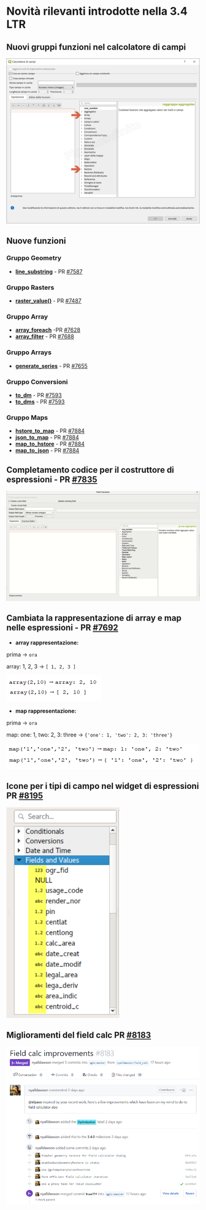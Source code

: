 # Novità rilevanti introdotte nella 3.4 LTR

## Nuovi gruppi funzioni nel calcolatore di campi
![](/img/novita_34/neo_gruppi.png)

## Nuove funzioni

### Gruppo Geometry
* [**line_substring**](./gr_funzioni/geometria/funzioni/line_substring.md) - PR [#7587](https://github.com/qgis/QGIS/pull/7587)
### Gruppo Rasters
* [**raster_value()**](./gr_funzioni/rasters/funzioni/raster_value.md) - PR [#7487](https://github.com/qgis/QGIS/pull/7487) 
### Gruppo Array
* [**array_foreach**](./gr_funzioni/array/funzioni/array_foreach.md) -PR [#7628](https://github.com/qgis/QGIS/pull/7628)
* [**array_filter**](./gr_funzioni/array/funzioni/array_filter.md) - PR [#7688](https://github.com/qgis/QGIS/pull/7688)
### Gruppo Arrays
* [**generate_series**](./gr_funzioni/arrays/funzioni/generate_series.md) - PR [#7655](https://github.com/qgis/QGIS/pull/7655)
### Gruppo Conversioni
* [**to_dm**](./gr_funzioni/conversioni/funzioni/to_dm.md) - PR [#7593](https://github.com/qgis/QGIS/pull/7593)
* [**to_dms**](./gr_funzioni/conversioni/funzioni/to_dms.md) - PR [#7593](https://github.com/qgis/QGIS/pull/7593)
### Gruppo Maps
* [**hstore_to_map**](./gr_funzioni/maps/funzioni/hstore_to_map.md) - PR [#7884](https://github.com/qgis/QGIS/pull/7884)
* [**json_to_map**](./gr_funzioni/maps/funzioni/json_to_map.md) - PR [#7884](https://github.com/qgis/QGIS/pull/7884)
* [**map_to_hstore**](./gr_funzioni/maps/funzioni/map_to_hstore.md) - PR [#7884](https://github.com/qgis/QGIS/pull/7884)
* [**map_to_json**](./gr_funzioni/maps/funzioni/map_to_json.md) - PR [#7884](https://github.com/qgis/QGIS/pull/7884)

## Completamento codice per il costruttore di espressioni - PR [#7835](https://github.com/qgis/QGIS/pull/7835)
![](/img/novita_34/completa_field_calc.gif)

## Cambiata la rappresentazione di array e map nelle espressioni - PR [#7692](https://github.com/qgis/QGIS/pull/7692)

* **array rappresentazione:**

prima → `ora`

array: 1, 2, 3 → `[ 1, 2, 3 ]`

![](/img/novita_34/arrays.png)

* **map rappresentazione:**

prima → `ora`

map: one: 1, two: 2, 3: three → `{'one': 1, 'two': 2, 3: 'three'}`

![](/img/novita_34/map.png)

## Icone per i tipi di campo nel widget di espressioni PR [#8195](https://github.com/qgis/QGIS/pull/8195)

![](/img/novita_34/icone_widget_01.png)

## Miglioramenti del field calc PR [#8183](https://github.com/qgis/QGIS/pull/8183)

![](/img/novita_34/miglioramenti.png)